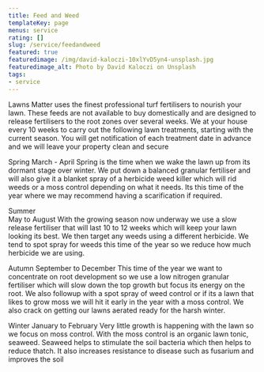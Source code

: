 ```yaml
---
title: Feed and Weed
templateKey: page
menus: service
rating: []
slug: /service/feedandweed
featured: true
featuredimage: /img/david-kaloczi-10xlYvD5yn4-unsplash.jpg
featuredimage_alt: Photo by David Kaloczi on Unsplash
tags:
- service
---
```

Lawns Matter uses the finest professional turf fertilisers to nourish your lawn.  These feeds are not available to buy domestically and are designed to release fertilisers to the root zones over several weeks.  We at your house every 10 weeks to carry out the following lawn treatments, starting with the current season.  You will get notification of each treatment date in advance and we will leave your property clean and secure

Spring 
March - April
Spring is the time when we wake the lawn up from its dormant stage over winter.  We put down a balanced granular fertiliser and will also give it a blanket spray of a herbicide weed killer which will rid weeds or a moss control depending on what it needs.  Its this time of the year where we may recommend having a scarification if required.

Summer  
May to August 
With the growing season now underway we use a slow release fertiliser that will last 10 to 12 weeks which will keep your lawn looking its best.  We then target any weeds using a different herbicide.  We tend to spot spray for weeds this time of the year so we reduce how much herbicide we are using.

Autumn
September to December
This time of the year we want to concentrate on root development so we use a low nitrogen granular fertiliser which will slow down the top growth but focus its energy on the root. We also followup with a spot spray of weed control or if its a lawn that likes to grow moss we will hit it early in the year with a moss control.  We also crack on getting our lawns aerated ready for the harsh winter.

Winter
January to February
Very little growth is happening with the lawn so we focus on moss control.  With the moss control is an organic lawn tonic, seaweed.  Seaweed helps to stimulate the soil bacteria which then helps to reduce thatch.  It also increases resistance to disease such as fusarium and improves the soil